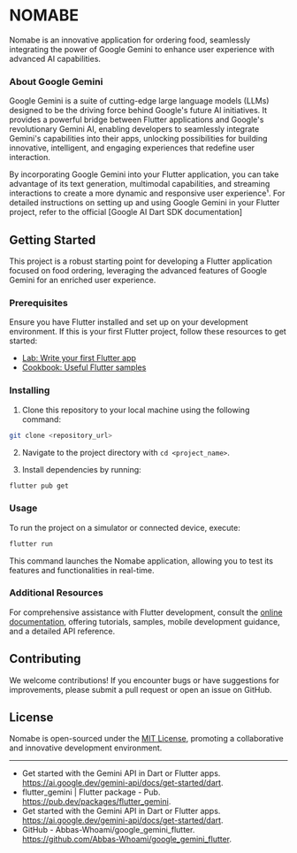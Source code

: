 # NOMABE

Nomabe is an innovative application for ordering food, seamlessly integrating the power of Google Gemini to enhance user experience with advanced AI capabilities.

### About Google Gemini

Google Gemini is a suite of cutting-edge large language models (LLMs) designed to be the driving force behind Google's future AI initiatives. It provides a powerful bridge between Flutter applications and Google's revolutionary Gemini AI, enabling developers to seamlessly integrate Gemini's capabilities into their apps, unlocking possibilities for building innovative, intelligent, and engaging experiences that redefine user interaction.

By incorporating Google Gemini into your Flutter application, you can take advantage of its text generation, multimodal capabilities, and streaming interactions to create a more dynamic and responsive user experience¹. For detailed instructions on setting up and using Google Gemini in your Flutter project, refer to the official [Google AI Dart SDK documentation]

## Getting Started

This project is a robust starting point for developing a Flutter application focused on food ordering, leveraging the advanced features of Google Gemini for an enriched user experience.

### Prerequisites

Ensure you have Flutter installed and set up on your development environment. If this is your first Flutter project, follow these resources to get started:

- [Lab: Write your first Flutter app](https://docs.flutter.dev/get-started/codelab)
- [Cookbook: Useful Flutter samples](https://docs.flutter.dev/cookbook)

### Installing

1. Clone this repository to your local machine using the following command:

```bash
git clone <repository_url>
```

2. Navigate to the project directory with `cd <project_name>`.

3. Install dependencies by running:

```bash
flutter pub get
```

### Usage

To run the project on a simulator or connected device, execute:

```bash
flutter run
```

This command launches the Nomabe application, allowing you to test its features and functionalities in real-time.

### Additional Resources

For comprehensive assistance with Flutter development, consult the [online documentation](https://docs.flutter.dev/), offering tutorials, samples, mobile development guidance, and a detailed API reference.

## Contributing

We welcome contributions! If you encounter bugs or have suggestions for improvements, please submit a pull request or open an issue on GitHub.

## License

Nomabe is open-sourced under the [MIT License](LICENSE.md), promoting a collaborative and innovative development environment.

---


- Get started with the Gemini API in Dart or Flutter apps. https://ai.google.dev/gemini-api/docs/get-started/dart.
- flutter_gemini | Flutter package - Pub. https://pub.dev/packages/flutter_gemini.
- Get started with the Gemini API in Dart or Flutter apps. https://ai.google.dev/gemini-api/docs/get-started/dart.
- GitHub - Abbas-Whoami/google_gemini_flutter. https://github.com/Abbas-Whoami/google_gemini_flutter.

